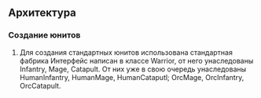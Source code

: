 ## Архитектура
### Создание юнитов
1) Для создания стандартных юнитов использована стандартная фабрика
Интерфейс написан в классе Warrior, от него унаследованы Infantry, Mage, Catapult. От них уже в свою очередь унаследованы 
HumanInfantry, HumanMage, HumanCataputl; OrcMage, OrcInfantry, OrcCatapult.
